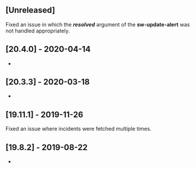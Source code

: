 ## [Unreleased]
Fixed an issue in which the ***resolved*** argument of the **sw-update-alert** was not handled appropriately.


## [20.4.0] - 2020-04-14
-


## [20.3.3] - 2020-03-18
-

## [19.11.1] - 2019-11-26
Fixed an issue where incidents were fetched multiple times.

## [19.8.2] - 2019-08-22
- 
